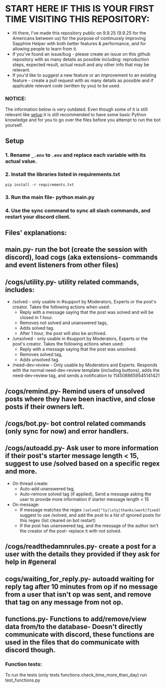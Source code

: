 # START HERE IF THIS IS YOUR FIRST TIME VISITING THIS REPOSITORY:
  * Hi there, I've made this repository public on 9.9.25 (9.9.25 for the Americans between us) for the purpose of continuosly improving Sapphire Helper with both better features & performance, and for allowing people to learn from it.
  * If you've found an issue/bug - please create an issue on this github repository with as many details as possible including: reproduction steps, expected result, actual result and any other info that may be relevant.
  * If you'd like to suggest a new feature or an improvement to an existing feature - create a pull request with as many details as possible and if applicable relevant code (written by you) to be used.

### NOTICE:
  The information below is very outdated. Even though some of it is still relevant like [setup](#setup) it is still recommended to have some basic Python knowledge and for you to go over the files before you attempt to run the bot yourself.

## Setup

### 1. Rename `_.env` to `.env` and replace each variable with its actual value.

### 2. Install the libraries listed in requirements.txt
```
pip install -r requirements.txt
```
### 3. Run the main file- python main.py

### 4. Use the sync command to sync all slash commands, and restart your discord client.

## Files' explanations:

  ## main.py- run the bot (create the session with discord), load cogs (aka extensions- commands and event listeners from other files)
  ## /cogs/utility.py- utility related commands, includes:
  - /solved - only usable in #support by Moderators, Experts or the post's creator. Takes the following actions when used:
    - Reply with a message saying that the post was solved and will be closed in 1 hour.
    - Removes not solved and unanswered tags,
    - Adds solved tag.
    - After 1 hour, the post will also be archived.
  - /unsolved - only usable in #support by Moderators, Experts or the post's creator. Takes the following actions when used:
    - Reply with a message saying that the post was unsolved.
    - Removes solved tag,
    - Adds unsolved tag.
  - /need-dev-review - Only usable by Moderators and Experts. Responds with the normal need-dev-review template (including buttons), adds the need-dev-review tag, and sends a notification to 1145088659545141421
  ## /cogs/remind.py- Remind users of unsolved posts where they have been inactive, and close posts if their owners left.
  ## /cogs/bot.py- bot control related commands (only sync for now) and error handlers.
  ## /cogs/autoadd.py- Ask user to more information if their post's starter message length < 15, suggest to use /solved based on a specific regex and more.
  - On thread create:
    - Auto-add unanswered tag,
    - Auto-remove solved tag (if applied),
       Send a message asking the user to provide more information if starter message length < 15
  - On message:
    - If message matches the regex `(solved|^ty|\sty|thanks|work|fixed)` suggest to use /solved, and add the post to a list of ignored posts for this regex (list cleared on bot restart)
    - If the post has unanswered tag, and the message of the author isn't the creator of the post- replace it with not solved.
  ## /cogs/readthedamnrules.py- create a post for a user with the details they provided if they ask for help in #general
  ## cogs/waiting_for_reply.py- autoadd waiting for reply tag after 10 minutes from op if no message from a user that isn't op was sent, and remove that tag on any message from not op.
  ## functions.py- Functions to add/remove/view data from/to the database- Doesn't directly communicate with discord, these functions are used in the files that do communicate with discord though.

### Function tests:

  To run the tests (only tests functions.check_time_more_than_day) run test_functions.py
